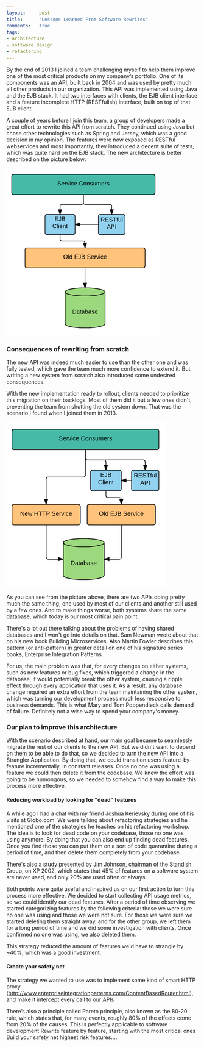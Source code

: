 ```yaml
---
layout:     post
title:      "Lessons Learned From Software Rewrites"
comments:   true
tags:
- architecture
- software design
- refactoring
---
```


By the end of 2013 I joined a team challenging myself to help them improve one of the most critical products on my company’s portfolio. One of its components was an API, built back in 2004 and was used by pretty much all other products in our organization. This API was implemented using Java and the EJB stack. It had two interfaces with clients, the EJB client interface and a feature incomplete HTTP (RESTfulish) interface, built on top of that EJB client.

A couple of years before I join this team, a group of developers made a great effort to rewrite this API from scratch. They continued using Java but chose other technologies such as Spring and Jersey, which was a good decision in my opinion. The features were now exposed as RESTful webservices and most importantly, they introduced a decent suite of tests, which was quite hard on the EJB stack. The new architecture is better described on the picture below:

![](/assets/article_images/lessons-learned-from-software-rewrites/initial.png)

### Consequences of rewriting from scratch

The new API was indeed much easier to use than the other one and was fully tested, which gave the team much more confidence to extend it. But writing a new system from scratch also introduced some undesired consequences.

With the new implementation ready to rollout, clients needed to prioritize this migration on their backlogs. Most of them did it but a few ones didn't, preventing the team from shutting the old system down. That was the scenario I found when I joined them in 2013.

![](/assets/article_images/lessons-learned-from-software-rewrites/joining.png)

As you can see from the picture above, there are two APIs doing pretty much the same thing, one used by most of our clients and another still used by a few ones. And to make things worse, both systems share the same database, which today is our most critical pain point.

There's a lot out there talking about the problems of having shared databases and I won't go into details on that. Sam Newman wrote about that on his new book Building Microservices. Also Martin Fowler describes this pattern (or anti-pattern) in greater detail on one of his signature series books, Enterprise Integration Patterns.

For us, the main problem was that, for every changes on either systems, such as new features or bug fixes, which triggered a change in the database, it would potentially break the other system, causing a ripple effect through every application that uses it. As a result, any database change required an extra effort from the team maintaining the other system, which was turning our development process much less responsive to business demands. This is what Mary and Tom Poppendieck calls demand of failure. Definitely not a wise way to spend your company's money.

### Our plan to improve this architecture

With the scenario described at hand, our main goal became to seamlessly migrate the rest of our clients to the new API. But we didn't want to depend on them to be able to do that, so we decided to turn the new API into a Strangler Application. By doing that, we could transition users feature-by-feature incrementally, in constant releases. Once no one was using a feature we could then delete it from the codebase. We knew the effort was going to be humongous, so we needed to somehow find a way to make this process more effective.

#### Reducing workload by looking for "dead" features

A while ago I had a chat with my friend Joshua Kerievsky during one of his visits at Globo.com. We were talking about refactoring strategies and he mentioned one of the strategies he teaches on his refactoring workshop. The idea is to look for dead code on your codebase, those no one was using anymore. By doing that you can also end up finding dead features. Once you find those you can put them on a sort of code quarantine during a period of time, and then delete them completely from your codebase.

There's also a study presented by Jim Johnson, chairman of the Standish Group, on XP 2002, which states that 45% of features on a software system are never used, and only 20% are used often or always.

Both points were quite useful and inspired us on our first action to turn this process more effective. We decided to start collecting API usage metrics, so we could identify our dead features. After a period of time observing we started categorizing features by the following criteria: those we were sure no one was using and those we were not sure. For those we were sure we started deleting them straight away, and for the other group, we left them for a long period of time and we did some investigation with clients. Once confirmed no one was using, we also deleted them.

This strategy reduced the amount of features we'd have to strangle by ~40%, which was a good investment.  

#### Create your safety net

The strategy we wanted to use was to implement some kind of smart HTTP proxy (http://www.enterpriseintegrationpatterns.com/ContentBasedRouter.html), and make it intercept every call to our APIs

There’s also a principle called Pareto principle, also known as the 80-20 rule, which states that, for many events, roughly 80% of the effects come from 20% of the causes. This is perfectly applicable to software development
Rewrite feature by feature, starting with the most critical ones
Build your safety net
highest risk features….
